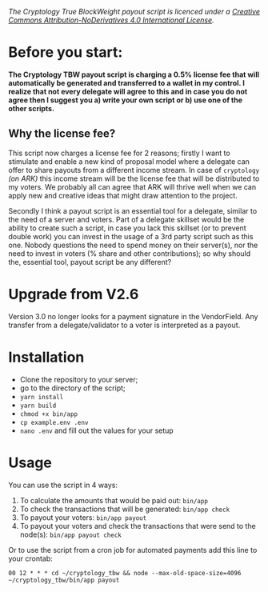 _The Cryptology True BlockWeight payout script is licenced under a
[Creative Commons Attribution-NoDerivatives 4.0 International License](https://creativecommons.org/licenses/by-nd/4.0/)._

# Before you start:

**The Cryptology TBW payout script is charging a 0.5% license fee that will automatically be generated
and transferred to a wallet in my control. I realize that not every delegate will agree to this
and in case you do not agree then I suggest you a) write your own script or
b) use one of the other scripts.**

## Why the license fee?

This script now charges a license fee for 2 reasons; firstly I want to stimulate and enable a new kind of proposal model where a delegate can offer to share payouts from a different income stream. In case of `cryptology` _(on ARK)_ this income stream will be the license fee that will be distributed to my voters. We probably all can agree that ARK will thrive well when we can apply new and creative ideas that might draw attention to the project.

Secondly I think a payout script is an essential tool for a delegate, similar to the need of a server and voters.
Part of a delegate skillset would be the ability to create such a script, in case you lack this skillset (or to prevent double work) you can invest in the usage of a 3rd party script such as this one. Nobody questions the need to spend money on their server(s), nor the need to invest in voters (% share and other contributions); so why should the, essential tool, payout script be any different?

# Upgrade from V2.6

Version 3.0 no longer looks for a payment signature in the VendorField. Any transfer from a delegate/validator to a voter is interpreted as a payout.

# Installation

-   Clone the repository to your server;
-   go to the directory of the script;
-   `yarn install`
-   `yarn build`
-   `chmod +x bin/app`
-   `cp example.env .env`
-   `nano .env` and fill out the values for your setup

# Usage

You can use the script in 4 ways:

1. To calculate the amounts that would be paid out: `bin/app`
2. To check the transactions that will be generated: `bin/app check`
3. To payout your voters: `bin/app payout`
4. To payout your voters and check the transactions that were send to the node(s): `bin/app payout check`

Or to use the script from a cron job for automated payments add this line to your crontab:

`00 12 * * * cd ~/cryptology_tbw && node --max-old-space-size=4096 ~/cryptology_tbw/bin/app payout`
